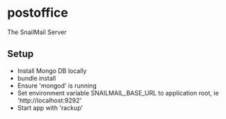 postoffice
=============

The SnailMail Server

## Setup

* Install Mongo DB locally
* bundle install
* Ensure 'mongod' is running
* Set environment variable SNAILMAIL_BASE_URL to application root, ie 'http://localhost:9292'
* Start app with 'rackup'
